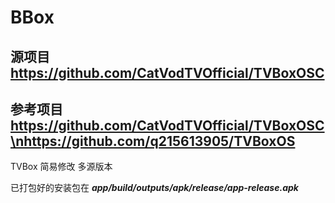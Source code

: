 # BBox
## 源项目 https://github.com/CatVodTVOfficial/TVBoxOSC
## 参考项目   https://github.com/CatVodTVOfficial/TVBoxOSC\nhttps://github.com/q215613905/TVBoxOS
TVBox 简易修改 多源版本

已打包好的安装包在
***app/build/outputs/apk/release/app-release.apk***
